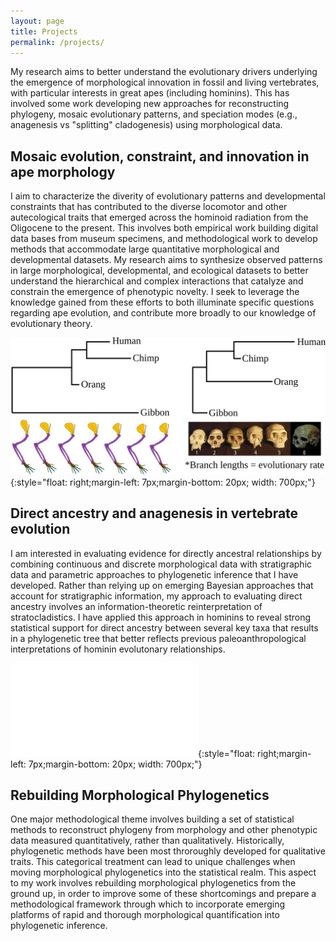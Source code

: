 ```yaml
---
layout: page
title: Projects
permalink: /projects/
---
```


My research aims to better understand the evolutionary drivers underlying the emergence of morphological innovation in fossil and living vertebrates, with particular interests in great apes (including hominins). This has involved some work developing new approaches for reconstructing phylogeny, mosaic evolutionary patterns, and speciation modes (e.g., anagenesis vs "splitting" cladogenesis) using morphological data.

## Mosaic evolution, constraint, and innovation in ape morphology

I aim to characterize the diverity of evolutionary patterns and developmental constraints that has contributed to the diverse locomotor and other autecological traits that emerged across the hominoid radiation from the Oligocene to the present. This involves both empirical work building digital data bases from museum specimens, and methodological work to develop methods that accommodate large quantitative morphological and developmental datasets. My research aims to synthesize observed patterns in large morphological, developmental, and ecological datasets to better understand the hierarchical and complex interactions that catalyze and constrain the emergence of phenotypic novelty. I seek to leverage the knowledge gained from these efforts to both illuminate specific questions regarding ape evolution, and contribute more broadly to our knowledge of evolutionary theory.

![branchlens](/assets/img/branchlens.svg){:style="float: right;margin-left: 7px;margin-bottom: 20px; width: 700px;"}


## Direct ancestry and anagenesis in vertebrate evolution

I am interested in evaluating evidence for directly ancestral relationships by combining continuous and discrete morphological data with stratigraphic data and parametric approaches to phylogenetic inference that I have developed. Rather than relying up on emerging Bayesian approaches that account for stratigraphic information, my approach to evaluating direct ancestry involves an information-theoretic reinterpretation of stratocladistics. I have applied this approach in hominins to reveal strong statistical support for direct ancestry between several key taxa that results in a phylogenetic tree that better reflects previous paleoanthropological interpretations of hominin evolutonary relationships.

![branchlens](/assets/img/fig2.pdf){:style="float: right;margin-left: 7px;margin-bottom: 20px; width: 700px;"}


## Rebuilding Morphological Phylogenetics

One major methodological theme involves building a set of statistical methods to reconstruct phylogeny from morphology and other phenotypic data measured quantitatively, rather than qualitatively. Historically, phylogenetic methods have been most throroughly developed for qualitative traits. This categorical treatment can lead to unique challenges when moving morphological phylogenetics into the statistical realm. This aspect to my work involves rebuilding morphological phylogenetics from the ground up, in order to improve some of these shortcomings and prepare a methodological framework through which to incorporate emerging platforms of rapid and thorough morphological quantification into phylogenetic inference.

